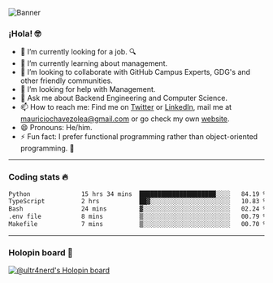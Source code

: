 ![Banner](banner.gif)

### ¡Hola! 🤓

- 🔭 I’m currently looking for a job. 🔍
- 🌱 I’m currently learning about management.
- 👯 I’m looking to collaborate with GitHub Campus Experts, GDG's and other friendly communities.
- 🤔 I’m looking for help with Management.
- 💬 Ask me about Backend Engineering and Computer Science.
- 📫 How to reach me: Find me on [Twitter](https://twitter.com/ultr4nerd) or [LinkedIn](https://www.linkedin.com/in/ultr4nerd), mail me at [mauriciochavezolea@gmail.com](mailto:mauriciochavezolea@gmail.com) or go check my own [website](https://mauriciochavez.dev).
- 😄 Pronouns: He/him. 
- ⚡ Fun fact: I prefer functional programming rather than object-oriented programming. 🤭
---

### Coding stats 🔥

<!--START_SECTION:waka-->

```txt
Python              15 hrs 34 mins  █████████████████████░░░░   84.19 %
TypeScript          2 hrs           ██▓░░░░░░░░░░░░░░░░░░░░░░   10.83 %
Bash                24 mins         ▓░░░░░░░░░░░░░░░░░░░░░░░░   02.24 %
.env file           8 mins          ▒░░░░░░░░░░░░░░░░░░░░░░░░   00.79 %
Makefile            7 mins          ▒░░░░░░░░░░░░░░░░░░░░░░░░   00.70 %
```

<!--END_SECTION:waka-->

---

### Holopin board 🦖

[![@ultr4nerd's Holopin board](https://holopin.me/ultr4nerd)](https://holopin.io/@ultr4nerd)
